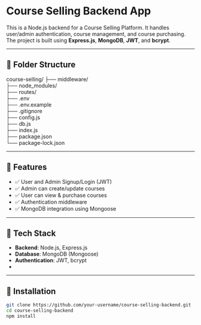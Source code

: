 # Course Selling Backend App

This is a Node.js backend for a Course Selling Platform. It handles user/admin authentication, course management, and course purchasing. The project is built using **Express.js**, **MongoDB**, **JWT**, and **bcrypt**.

---

## 📁 Folder Structure

course-selling/
├── middleware/          
├── node_modules/        
├── routes/             
├── .env                
├── .env.example         
├── .gitignore           
├── config.js            
├── db.js                
├── index.js            
├── package.json         
└── package-lock.json    



---

## 🚀 Features

- ✅ User and Admin Signup/Login (JWT)
- ✅ Admin can create/update courses
- ✅ User can view & purchase courses
- ✅ Authentication middleware
- ✅ MongoDB integration using Mongoose

---

## 🧠 Tech Stack

- **Backend**: Node.js, Express.js
- **Database**: MongoDB (Mongoose)
- **Authentication**: JWT, bcrypt
- 
---

## 🔧 Installation

```bash
git clone https://github.com/your-username/course-selling-backend.git
cd course-selling-backend
npm install
